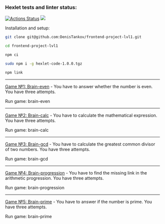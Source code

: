 ### Hexlet tests and linter status:
[![Actions Status](https://github.com/DenisTankov/frontend-project-lvl1/workflows/hexlet-check/badge.svg)](https://github.com/DenisTankov/frontend-project-lvl1/actions)
<a href="https://codeclimate.com/github/DenisTankov/frontend-project-lvl1/maintainability"><img src="https://api.codeclimate.com/v1/badges/7395538cc3cebc573b86/maintainability" /></a>


Installation and setup:


```sh
git clone git@github.com:DenisTankov/frontend-project-lvl1.git

cd frontend-project-lvl1

npm ci

sudo npm i -g hexlet-code-1.0.0.tgz

npm link
```

___

[Game №1: Brain-even] - You have to answer whether the number is even. You have three attempts.

Run game: brain-even
___

[Game №2: Brain-calc] - You have to calculate the mathematical expression. You have three attempts.

Run game: brain-calc
___

[Game №3: Brain-gcd] - You have to calculate the greatest common divisor of two numbers. You have three attempts.

Run game: brain-gcd
___

[Game №4: Brain-progression] - You have to find the missing link in the arithmetic progression. You have three attempts.

Run game: brain-progression
___

[Game №5: Brain-prime] - You have to answer if the number is prime. You have three attempts.

Run game: brain-prime




[Game №1: Brain-even]: <https://asciinema.org/a/525701>
[Game №2: Brain-calc]: <https://asciinema.org/a/525702>
[Game №3: Brain-gcd]: <https://asciinema.org/a/525703>
[Game №4: Brain-progression]: <https://asciinema.org/a/525700>
[Game №5: Brain-prime]: <https://asciinema.org/a/525993>




